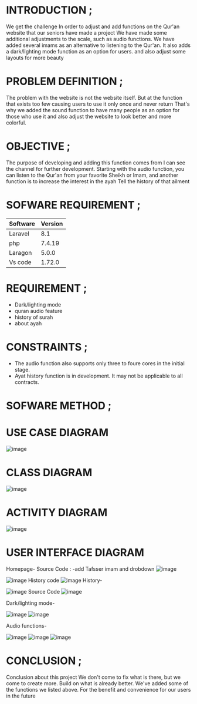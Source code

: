 # INTRODUCTION ;
We get the challenge In order to adjust and add functions on the Qur'an website that our seniors have made a project We have made some additional adjustments to the scale, such as audio functions. We have added several imams as an alternative to listening to the Qur'an. It also adds a dark/lighting mode function as an option for users. and also adjust some layouts for more beauty

# PROBLEM DEFINITION ;
The problem with the website is not the website itself. But at the function that exists too few causing users to use it only once and never return That's why we added the sound function to have many people as an option for those who use it and also adjust the website to look better and more colorful.

# OBJECTIVE ;
The purpose of developing and adding this function comes from I can see the channel for further development. Starting with the audio function, you can listen to the Qur'an from your favorite Sheikh or Imam, and another function is to increase the interest in the ayah Tell the history of that ailment

# SOFWARE REQUIREMENT ;
| Software  | Version   |
|---------  |---------  |
| Laravel   |  8.1      |
| php       | 7.4.19    |
| Laragon   | 5.0.0     |
| Vs code   |1.72.0     |

# REQUIREMENT ;
- Dark/lighting mode
- quran audio feature
- history of surah
- about ayah

# CONSTRAINTS ;
- The audio function also supports only three to foure cores in the initial stage. 
- Ayat history function is in development. It may not be applicable to all contracts. 

# SOFWARE METHOD ;
# USE CASE DIAGRAM 

![image](https://user-images.githubusercontent.com/109578693/196588890-6860308e-914d-43ed-a161-c841361480a0.png)

# CLASS DIAGRAM

![image](https://user-images.githubusercontent.com/109578693/196588945-68da2e51-afcc-4097-b79b-fa85ef2eca88.png)

# ACTIVITY DIAGRAM

![image](https://user-images.githubusercontent.com/109578693/196588980-821cb751-a913-47b4-a06a-63932a8ccdc1.png)

# USER INTERFACE DIAGRAM
Homepage-
Source Code :
-add Tafsser imam and drobdown
![image](https://user-images.githubusercontent.com/109578693/196898080-a28ebe3d-1ad2-473c-9fb9-bc3555979feb.png)


![image](https://user-images.githubusercontent.com/109578693/196589091-aedbeb79-1330-4509-a2cc-4530e3e53bf9.png)
History code 
![image](https://user-images.githubusercontent.com/109578693/196898905-17fc3dee-6e9e-45f6-8bd3-e5750ea54a24.png)
History-

![image](https://user-images.githubusercontent.com/109578693/196589126-68057134-7380-4d27-80c9-c7b75f4d174a.png)
Source Code
![image](https://user-images.githubusercontent.com/109578693/196899201-a501fa1f-a64f-4757-8a44-8772c7efc176.png)

Dark/lighting mode-

![image](https://user-images.githubusercontent.com/109578693/196589167-b2c105d2-c9d7-44e6-b943-8a6ad5ad2e9f.png)
![image](https://user-images.githubusercontent.com/109578693/196589181-09dc61f3-4a88-4270-ba7b-e8ead1bee335.png)

Audio functions-

![image](https://user-images.githubusercontent.com/109578693/196589209-5b2db842-e058-4b40-8a93-155394036a09.png)
![image](https://user-images.githubusercontent.com/109578693/196589224-3375adbc-d6fa-4e38-9b1b-1d6151566dfa.png)
![image](https://user-images.githubusercontent.com/109578693/196589248-1a7b4ce9-47bb-4fa1-be6d-76cff697c215.png)

# CONCLUSION ;
Conclusion about this project We don't come to fix what is there, but we come to create more. Build on what is already better. We've added some of the functions we listed above. For the benefit and convenience for our users in the future
